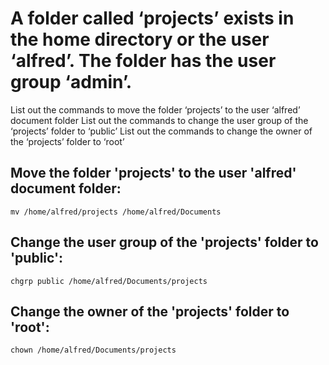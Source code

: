 # A folder called ‘projects’ exists in the home directory or the user ‘alfred’. The folder has the user group ‘admin’.
List out the commands to move the folder ‘projects’ to the user ‘alfred’ document folder
List out the commands to change the user group of the ‘projects’ folder to ‘public’
List out the commands to change the owner of the ‘projects’ folder to ‘root’


## Move the folder 'projects' to the user 'alfred' document folder:
    mv /home/alfred/projects /home/alfred/Documents
## Change the user group of the 'projects' folder to 'public':
    chgrp public /home/alfred/Documents/projects
## Change the owner of the 'projects' folder to 'root':
    chown /home/alfred/Documents/projects
